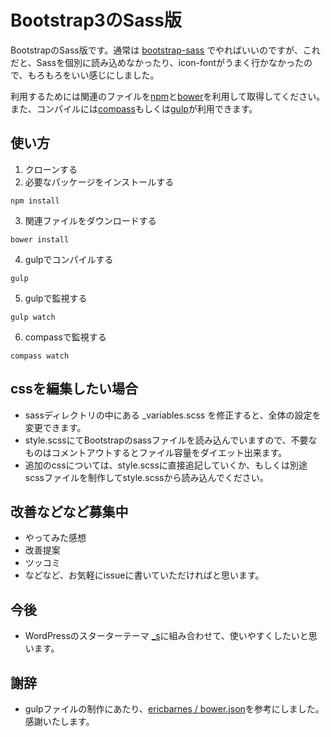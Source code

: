 # Bootstrap3のSass版

BootstrapのSass版です。通常は [bootstrap-sass](https://github.com/twbs/bootstrap-sass) でやればいいのですが、これだと、Sassを個別に読み込めなかったり、icon-fontがうまく行かなかったので、もろもろをいい感じにしました。

利用するためには関連のファイルを[npm](https://www.npmjs.org/)と[bower](http://bower.io/)を利用して取得してください。
また、コンパイルには[compass](http://compass-style.org/)もしくは[gulp](http://gulpjs.com/)が利用できます。



## 使い方

1. クローンする
2. 必要なパッケージをインストールする

```
npm install
```

3. 関連ファイルをダウンロードする

```
bower install
```

4. gulpでコンパイルする

```
gulp
```

5. gulpで監視する

```
gulp watch
```

6. compassで監視する

```
compass watch
```

## cssを編集したい場合

- sassディレクトリの中にある _variables.scss を修正すると、全体の設定を変更できます。
- style.scssにてBootstrapのsassファイルを読み込んでいますので、不要なものはコメントアウトするとファイル容量をダイエット出来ます。
- 追加のcssについては、style.scssに直接追記していくか、もしくは別途scssファイルを制作してstyle.scssから読み込んでください。

## 改善などなど募集中

- やってみた感想
- 改善提案
- ツッコミ
- などなど、お気軽にissueに書いていただければと思います。

## 今後

- WordPressのスターターテーマ [_s](http://underscores.me/)に組み合わせて、使いやすくしたいと思います。

## 謝辞

- gulpファイルの制作にあたり、[ericbarnes / bower.json](https://gist.github.com/ericbarnes/ac3ae075c97c1073869c)を参考にしました。感謝いたします。
